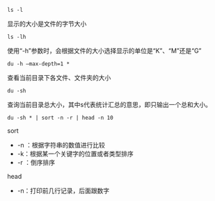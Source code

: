 

```shell
ls -l
```

显示的大小是文件的字节大小



```shell
ls -lh
```

使用“-h”参数时，会根据文件的大小选择显示的单位是“K”、“M”还是“G”



```shell
du -h –max-depth=1 *
```

查看当前目录下各文件、文件夹的大小



```shell
du -sh
```

查询当前目录总大小，其中s代表统计汇总的意思，即只输出一个总和大小。



```
du -sh * | sort -n -r | head -n 10
```

sort

- -n ：根据字符串的数值进行比较
- -k：根据某一个关键字的位置或者类型排序
- -r ：倒序排序

head

- -n：打印前几行记录，后面跟数字



